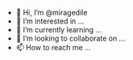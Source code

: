 - 👋 Hi, I’m @miragedile
- 👀 I’m interested in ...
- 🌱 I’m currently learning ...
- 💞️ I’m looking to collaborate on ...
- 📫 How to reach me ...

<!---
miragedile/miragedile is a ✨ special ✨ repository because its `README.md` (this file) appears on your GitHub profile.
You can click the Preview link to take a look at your changes.
--->
